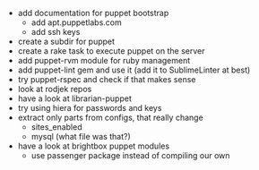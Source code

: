 - add documentation for puppet bootstrap
  - add apt.puppetlabs.com
  - add ssh keys
- create a subdir for puppet
- create a rake task to execute puppet on the server
- add puppet-rvm module for ruby management
- add puppet-lint gem and use it (add it to SublimeLinter at best)
- try puppet-rspec and check if that makes sense
- look at rodjek repos
- have a look at librarian-puppet
- try using hiera for passwords and keys
- extract only parts from configs, that really change
  - sites_enabled
  - mysql (what file was that?)
- have a look at brightbox puppet modules
  - use passenger package instead of compiling our own